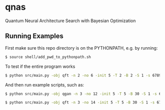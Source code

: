 # qnas
Quantum Neural Architecture Search with Bayesian Optimization 

## Running Examples
First make sure this repo directory is on the PYTHONPATH, e.g. by running:
```bash
$ source shell/add_pwd_to_pythonpath.sh
```

To test if the entire program works
```bash
$ python src/main.py -obj qft -n 2 -no 6 -init 5 -T 2 -B 2 -S 1 -s 6789 -dir output --gpuid 0
```

And then run example scripts, such as:
```bash
$ python src/main.py -obj qgan -n 3 -no 12 -init 5 -T 5 -B 30 -S 1 -s 6789 -dir output --gpuid 0
```
```bash
$ python src/main.py -obj qft -n 3 -no 14 -init 5 -T 5 -B 30 -S 1 -s 6789 -dir output --gpuid 0
```
